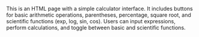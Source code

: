 This is an HTML page with a simple calculator interface. It includes buttons for basic arithmetic operations, parentheses, percentage, square root, and scientific functions (exp, log, sin, cos). Users can input expressions, perform calculations, and toggle between basic and scientific functions.

